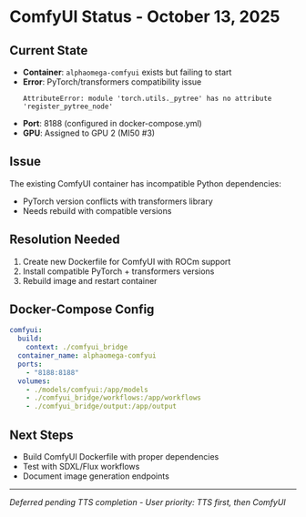 # ComfyUI Status - October 13, 2025

## Current State
- **Container**: `alphaomega-comfyui` exists but failing to start
- **Error**: PyTorch/transformers compatibility issue
  ```
  AttributeError: module 'torch.utils._pytree' has no attribute 'register_pytree_node'
  ```
- **Port**: 8188 (configured in docker-compose.yml)
- **GPU**: Assigned to GPU 2 (MI50 #3)

## Issue
The existing ComfyUI container has incompatible Python dependencies:
- PyTorch version conflicts with transformers library
- Needs rebuild with compatible versions

## Resolution Needed
1. Create new Dockerfile for ComfyUI with ROCm support
2. Install compatible PyTorch + transformers versions
3. Rebuild image and restart container

## Docker-Compose Config
```yaml
comfyui:
  build:
    context: ./comfyui_bridge
  container_name: alphaomega-comfyui
  ports:
    - "8188:8188"
  volumes:
    - ./models/comfyui:/app/models
    - ./comfyui_bridge/workflows:/app/workflows
    - ./comfyui_bridge/output:/app/output
```

## Next Steps
- Build ComfyUI Dockerfile with proper dependencies
- Test with SDXL/Flux workflows
- Document image generation endpoints

---
*Deferred pending TTS completion - User priority: TTS first, then ComfyUI*
